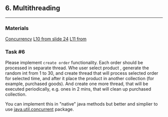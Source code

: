 ## 6. Multithreading

----
### Materials

[Concurrency](https://docs.oracle.com/javase/tutorial/essential/concurrency/)
[L10 from slide 24](https://drive.google.com/file/d/1lQorg4OeGddgLf54a3NaSKCe3NbPKWXN/view?usp=sharing) 
[L11 from](https://drive.google.com/file/d/1hK3FwY2zJG0ChY3phqA2UlqJW15lZf\_O/view?usp=sharing) 

### Task #6

Please implement `create order` functionality. Each order should be processed in separate thread. Whe user select product
, generate the random int from 1 to 30, and create thread that will process selected order for selected time, and after it
place the product in another collection (for example, purchased goods).
And create one more thread, that will be executed periodically, e.g. ones in 2 mins, that will clean up purchased collection.

You can implement this in "native" java methods  but better and simplier to use [java.util.concurrent](https://habr.com/ru/company/luxoft/blog/157273/) package.  
